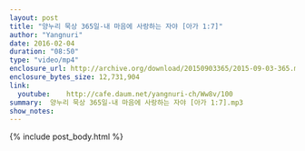 ```yaml
---
layout: post
title: "양누리 묵상 365일-내 마음에 사랑하는 자야 [아가 1:7]"
author: "Yangnuri"
date: 2016-02-04
duration: "08:50"
type: "video/mp4"
enclosure_url: http://archive.org/download/20150903365/2015-09-03-365.mp3
enclosure_bytes_size: 12,731,904       
link:
  youtube:    http://cafe.daum.net/yangnuri-ch/Ww8v/100
summary:  양누리 묵상 365일-내 마음에 사랑하는 자야 [아가 1:7].mp3
show_notes:
---
```

{% include post_body.html %}
